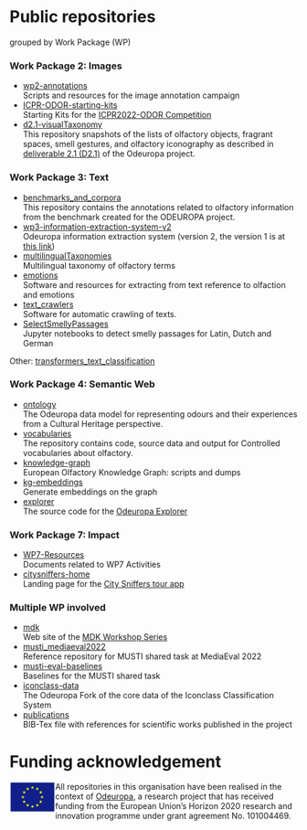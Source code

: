 # Public repositories

grouped by Work Package (WP)

### Work Package 2: Images

- [wp2-annotations](https://github.com/Odeuropa/wp2-annotations) <br> Scripts and resources for the image annotation campaign
- [ICPR-ODOR-starting-kits](https://github.com/Odeuropa/ICPR-ODOR-starting-kits) <br> Starting Kits for the [ICPR2022-ODOR Competition](https://odor-challenge.odeuropa.eu)
- [d2.1-visualTaxonomy](https://github.com/Odeuropa/d2.1-visualTaxonomy) <br> This repository snapshots of the lists of olfactory objects, fragrant spaces, smell gestures, and olfactory iconography as described in [deliverable 2.1 (D2.1)](https://odeuropa.eu/wp-content/uploads/2022/05/D2_1_TaxonomyOfOlfactoryPhenomena.pdf) of the Odeuropa project.

### Work Package 3: Text

- [benchmarks_and_corpora](https://github.com/Odeuropa/benchmarks_and_corpora)<br> This repository contains the annotations related to olfactory information from the benchmark created for the ODEUROPA project.
- [wp3-information-extraction-system-v2](https://github.com/Odeuropa/wp3-information-extraction-system-v2) <br> Odeuropa information extraction system (version 2, the version 1 is at [this link](https://github.com/Odeuropa/wp3-information-extraction-system))
- [multilingualTaxonomies](https://github.com/Odeuropa/multilingualTaxonomies) <br> Multilingual taxonomy of olfactory terms
- [emotions](https://github.com/Odeuropa/emotions) <br> Software and resources for extracting from text reference to olfaction and emotions
- [text_crawlers](https://github.com/Odeuropa/text_crawlers) <br> Software for automatic crawling of texts.
- [SelectSmellyPassages](https://github.com/Odeuropa/SelectSmellyPassages) <br> Jupyter notebooks to detect smelly passages for Latin, Dutch and German

Other: [transformers_text_classification](https://github.com/Odeuropa/transformers_text_classification)

### Work Package 4: Semantic Web

- [ontology](https://github.com/Odeuropa/ontology) <br> The Odeuropa data model for representing odours and their experiences from a Cultural Heritage perspective.
- [vocabularies](https://github.com/Odeuropa/vocabularies) <br> The repository contains code, source data and output for Controlled vocabularies about olfactory.
- [knowledge-graph](https://github.com/Odeuropa/knowledge-graph) <br> European Olfactory Knowledge Graph: scripts and dumps
- [kg-embeddings](https://github.com/Odeuropa/kg-embeddings) <br> Generate embeddings on the graph
- [explorer](https://github.com/Odeuropa/explorer) <br> The source code for the [Odeuropa Explorer](https://explorer.odeuropa.eu/)

### Work Package 7: Impact

- [WP7-Resources](https://github.com/Odeuropa/WP7-Resources) <br> Documents related to WP7 Activities
- [citysniffers-home](https://github.com/Odeuropa/citysniffers-home) <br> Landing page for the [City Sniffers tour app](citysniffers.odeuropa.eu)


### Multiple WP involved

- [mdk](https://github.com/Odeuropa/mdk) <br> Web site of the [MDK Workshop Series](https://odeuropa.github.io/mdk/)
- [musti_mediaeval2022](https://github.com/Odeuropa/musti_mediaeval2022)  <br> Reference repository for MUSTI shared task at MediaEval 2022
- [musti-eval-baselines](https://github.com/Odeuropa/musti-eval-baselines) <br> Baselines for the MUSTI shared task
- [iconclass-data](https://github.com/Odeuropa/iconclass-data) <br> The Odeuropa Fork of the core data of the Iconclass Classification System
- [publications](https://github.com/Odeuropa/publications) <br> BIB-Tex file with references for scientific works published in the project

# Funding acknowledgement

<img src="./eu-logo.png" width="80" height="54" align="left" alt="EU logo" />

All repositories in this organisation have been realised in the context of [Odeuropa](https://odeuropa.eu/), a research project that has received funding from the European Union’s Horizon 2020 research and innovation programme under grant agreement No. 101004469.
